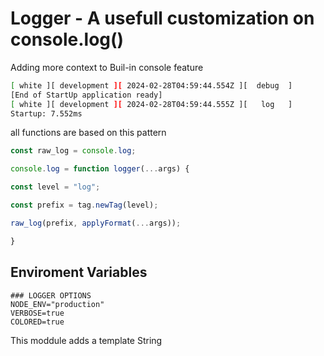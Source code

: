 # Logger - A usefull customization on console.log()

Adding more context to Buil-in console feature


```Bash
[ white ][ development ][ 2024-02-28T04:59:44.554Z ][  debug  ]    
[End of StartUp application ready]  
[ white ][ development ][ 2024-02-28T04:59:44.555Z ][   log   ]    
Startup: 7.552ms
```


all functions are based on this pattern 

```js
const raw_log = console.log;

console.log = function logger(...args) {

const level = "log";

const prefix = tag.newTag(level);

raw_log(prefix, applyFormat(...args));

}
```


## Enviroment Variables

```
### LOGGER OPTIONS
NODE_ENV="production"
VERBOSE=true
COLORED=true
```


This moddule adds a template String 